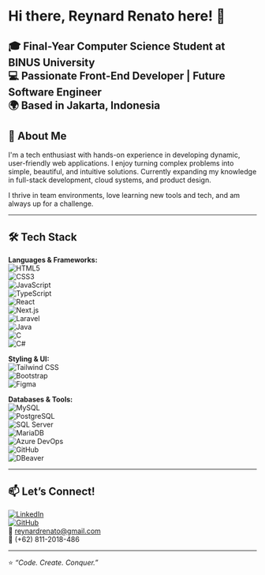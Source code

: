 # Hi there, Reynard Renato here! 👋

🎓 Final-Year Computer Science Student at BINUS University  
💻 Passionate Front-End Developer | Future Software Engineer  
🌍 Based in Jakarta, Indonesia
---

## 🚀 About Me

I'm a tech enthusiast with hands-on experience in developing dynamic, user-friendly web applications. I enjoy turning complex problems into simple, beautiful, and intuitive solutions. Currently expanding my knowledge in full-stack development, cloud systems, and product design.

I thrive in team environments, love learning new tools and tech, and am always up for a challenge.

---

## 🛠️ Tech Stack

**Languages & Frameworks:**  
![HTML5](https://img.shields.io/badge/HTML5-E34F26?style=flat&logo=html5&logoColor=white)  
![CSS3](https://img.shields.io/badge/CSS3-1572B6?style=flat&logo=css3&logoColor=white)  
![JavaScript](https://img.shields.io/badge/JavaScript-F7DF1E?style=flat&logo=javascript&logoColor=000)  
![TypeScript](https://img.shields.io/badge/TypeScript-007ACC?style=flat&logo=typescript&logoColor=white)  
![React](https://img.shields.io/badge/React-20232A?style=flat&logo=react&logoColor=61DAFB)  
![Next.js](https://img.shields.io/badge/Next.js-000000?style=flat&logo=nextdotjs&logoColor=white)  
![Laravel](https://img.shields.io/badge/Laravel-FF2D20?style=flat&logo=laravel&logoColor=white)  
![Java](https://img.shields.io/badge/Java-ED8B00?style=flat&logo=java&logoColor=white)  
![C](https://img.shields.io/badge/C-00599C?style=flat&logo=c&logoColor=white)  
![C#](https://img.shields.io/badge/C%23-68217A?style=flat&logo=c-sharp&logoColor=white)

**Styling & UI:**  
![Tailwind CSS](https://img.shields.io/badge/Tailwind_CSS-38B2AC?style=flat&logo=tailwind-css&logoColor=white)  
![Bootstrap](https://img.shields.io/badge/Bootstrap-563D7C?style=flat&logo=bootstrap&logoColor=white)  
![Figma](https://img.shields.io/badge/Figma-F24E1E?style=flat&logo=figma&logoColor=white)

**Databases & Tools:**  
![MySQL](https://img.shields.io/badge/MySQL-4479A1?style=flat&logo=mysql&logoColor=white)  
![PostgreSQL](https://img.shields.io/badge/PostgreSQL-316192?style=flat&logo=postgresql&logoColor=white)  
![SQL Server](https://img.shields.io/badge/SQL_Server-CC2927?style=flat&logo=microsoft-sql-server&logoColor=white)  
![MariaDB](https://img.shields.io/badge/MariaDB-003545?style=flat&logo=mariadb&logoColor=white)  
![Azure DevOps](https://img.shields.io/badge/Azure_DevOps-0078D7?style=flat&logo=azure-devops&logoColor=white)  
![GitHub](https://img.shields.io/badge/GitHub-181717?style=flat&logo=github&logoColor=white)  
![DBeaver](https://img.shields.io/badge/DBeaver-8C929D?style=flat&logo=dbeaver&logoColor=white)

---

## 📫 Let’s Connect!

[![LinkedIn](https://img.shields.io/badge/LinkedIn-blue?style=flat&logo=linkedin&logoColor=white)](https://linkedin.com/in/reynardrenato)  
[![GitHub](https://img.shields.io/badge/GitHub-181717?style=flat&logo=github&logoColor=white)](https://github.com/Reynard21)  
📧 reynardrenato@gmail.com  
📱 (+62) 811-2018-486

---

⭐️ *“Code. Create. Conquer.”*
